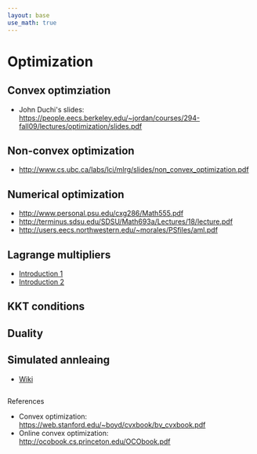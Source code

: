 ```yaml
---
layout: base
use_math: true
---
```


# Optimization

## Convex optimziation
- John Duchi's slides: https://people.eecs.berkeley.edu/~jordan/courses/294-fall09/lectures/optimization/slides.pdf

## Non-convex optimization
- http://www.cs.ubc.ca/labs/lci/mlrg/slides/non_convex_optimization.pdf

## Numerical optimization
- http://www.personal.psu.edu/cxg286/Math555.pdf
- http://terminus.sdsu.edu/SDSU/Math693a/Lectures/18/lecture.pdf
- http://users.eecs.northwestern.edu/~morales/PSfiles/aml.pdf

## Lagrange multipliers
- [Introduction 1](http://www.slimy.com/~steuard/teaching/tutorials/Lagrange.html)
- [Introduction 2](https://people.eecs.berkeley.edu/~klein/papers/lagrange-multipliers.pdf)

## KKT conditions
## Duality
## Simulated annleaing
- [Wiki](https://en.wikipedia.org/wiki/Simulated_annealing)


```python

```


References
- Convex optimization: https://web.stanford.edu/~boyd/cvxbook/bv_cvxbook.pdf
- Online convex optimization: http://ocobook.cs.princeton.edu/OCObook.pdf
